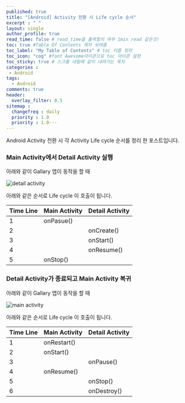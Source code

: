 ```yaml
---
published: true
title: "[Android] Activity 전환 시 Life cycle 순서"	
excerpt : " "	
layout: single	
author_profile: true	
read_time: false # read_time을 출력할지 여부 1min read 같은것!	
toc: true #Table Of Contents 목차 보여줌	
toc_label: "My Table of Contents" # toc 이름 정의	
toc_icon: "cog" #font Awesome아이콘으로 toc 아이콘 설정	
toc_sticky: true # 스크롤 내릴때 같이 내려가는 목차	
categories :	
 - Android	
tags: 	
  - Android	
comments: true	
header:	
  overlay_filter: 0.5	
sitemap :	
  changefreq : daily	
  priority : 1.0	
  priority : 1.0---
---
```


Android Activity 전환 시 각 Activity Life cycle 순서를 정리 한 포스트입니다.

### Main Activity에서 Detail Activity 실행

아래와 같이 Gallary 앱이 동작을 할 때

![detail activity](https://user-images.githubusercontent.com/35194820/104006608-0ef3fc00-51ea-11eb-97da-7994d2869fc0.gif)

아래와 같은 순서로 Life cycle 이 호출이 됩니다.

|Time Line|Main Activity|Detail Activity|
|------|---|---|
|1|onPasue()| |
|2| |onCreate()|
|3| |onStart()|
|4| |onResume()|
|5| onStop()||
  
### Detail Activity가 종료되고 Main Activity 복귀

아래와 같이 Gallary 앱이 동작을 할 때

![main activity](https://user-images.githubusercontent.com/35194820/104006681-27fcad00-51ea-11eb-8d9e-9180370be700.gif)


아래와 같은 순서로 Life cycle 이 호출이 됩니다.
  
|Time Line|Main Activity|Detail Activity|
|------|---|---|
|1|onRestart()| |
|2|onStart()| |
|3| |onPause()|
|4|onResume()||
|5| |onStop()|
|6| |onDestroy()|
